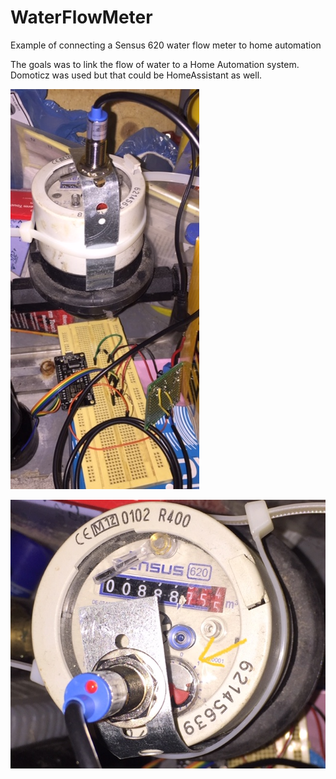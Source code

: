 # WaterFlowMeter
Example of connecting a Sensus 620 water flow meter to home automation

The goals was to link the flow of water to a Home Automation system. Domoticz was used but that could be HomeAssistant as well.

![Test setup](https://github.com/plando2act/WaterFlowMeter/blob/master/1.jpg)

![Top View with metal disc indicating liters](https://github.com/plando2act/WaterFlowMeter/blob/master/2.jpg)


